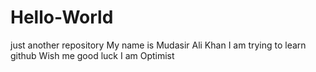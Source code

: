 # Hello-World
just another repository
My name is Mudasir Ali Khan
I am trying to learn github
Wish me good luck
I am Optimist
